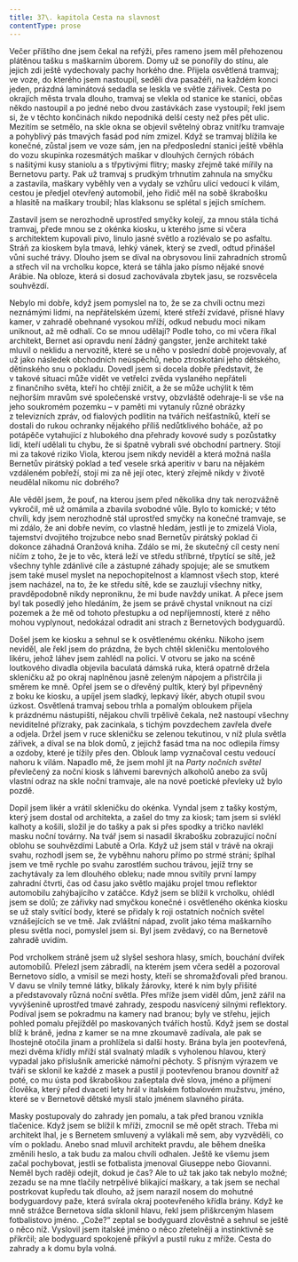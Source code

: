 ```yaml
---
title: 37\. kapitola Cesta na slavnost
contentType: prose
---
```


<section>

Večer příštího dne jsem čekal na refýži, přes rameno jsem měl přehozenou plátěnou tašku s maškarním úborem. Domy už se ponořily do stínu, ale jejich zdi ještě vydechovaly pachy horkého dne. Přijela osvětlená tramvaj; ve voze, do kterého jsem nastoupil, seděli dva pasažéři, na každém konci jeden, prázdná laminátová sedadla se leskla ve světle zářivek. Cesta po okrajích města trvala dlouho, tramvaj se vlekla od stanice ke stanici, občas někdo nastoupil a po jedné nebo dvou zastávkách zase vystoupil; řekl jsem si, že v těchto končinách nikdo nepodniká delší cesty než přes pět ulic. Mezitím se setmělo, na skle okna se objevil světelný obraz vnitřku tramvaje a pohyblivý pás tmavých fasád pod ním zmizel. Když se tramvaj blížila ke konečné, zůstal jsem ve voze sám, jen na předposlední stanici ještě vběhla do vozu skupinka rozesmátých maškar v dlouhých černých róbách s našitými kusy staniolu a s třpytivými flitry; masky zřejmě také mířily na Bernetovu party. Pak už tramvaj s prudkým trhnutím zahnula na smyčku a zastavila, maškary vyběhly ven a vydaly se vzhůru ulicí vedoucí k vilám, cestou je předjel otevřený automobil, jeho řidič měl na sobě škrabošku a hlasitě na maškary troubil; hlas klaksonu se splétal s jejich smíchem.

Zastavil jsem se nerozhodně uprostřed smyčky kolejí, za mnou stála tichá tramvaj, přede mnou se z okénka kiosku, u kterého jsme si včera s architektem kupovali pivo, linulo jasné světlo a rozlévalo se po asfaltu. Stráň za kioskem byla tmavá, lehký vánek, který se zvedl, odtud přinášel vůni suché trávy. Dlouho jsem se díval na obrysovou linii zahradních stromů a střech vil na vrcholku kopce, která se táhla jako písmo nějaké snové Arábie. Na obloze, která si dosud zachovávala zbytek jasu, se rozsvěcela souhvězdí.

Nebylo mi dobře, když jsem pomyslel na to, že se za chvíli octnu mezi neznámými lidmi, na nepřátelském území, které střeží zvídavé, přísné hlavy kamer, v zahradě obehnané vysokou mříží, odkud nebudu moci nikam uniknout, až mě odhalí. Co se mnou udělají? Podle toho, co mi včera říkal architekt, Bernet asi opravdu není žádný gangster, jenže architekt také mluvil o neklidu a nervozitě, které se u něho v poslední době projevovaly, ať už jako následek obchodních neúspěchů, nebo ztroskotání jeho dětského, dětinského snu o pokladu. Dovedl jsem si docela dobře představit, že v takové situaci může vidět ve vetřelci zvěda vyslaného nepřáteli z finančního světa, kteří ho chtějí zničit, a že se může uchýlit k těm nejhorším mravům své společenské vrstvy, obzvláště odehraje-li se vše na jeho soukromém pozemku – v paměti mi vytanuly různé obrázky z televizních zpráv, od fialových podlitin na tvářích nešťastníků, kteří se dostali do rukou ochranky nějakého příliš nedůtklivého boháče, až po potápěče vytahující z hlubokého dna přehrady kovové sudy s pozůstatky lidí, kteří udělali tu chybu, že si špatně vybrali své obchodní partnery. Stojí mi za takové riziko Viola, kterou jsem nikdy neviděl a která možná našla Bernetův pirátský poklad a teď vesele srká aperitiv v baru na nějakém vzdáleném pobřeží, stojí mi za ně její otec, který zřejmě nikdy v životě neudělal nikomu nic dobrého?

Ale věděl jsem, že pouť, na kterou jsem před několika dny tak nerozvážně vykročil, mě už omámila a zbavila svobodné vůle. Bylo to komické; v této chvíli, kdy jsem nerozhodně stál uprostřed smyčky na konečné tramvaje, se mi zdálo, že ani dobře nevím, co vlastně hledám, jestli je to zmizelá Viola, tajemství dvojitého trojzubce nebo snad Bernetův pirátský poklad či dokonce záhadná Oranžová kniha. Zdálo se mi, že skutečný cíl cesty není ničím z toho, že je to věc, která leží ve středu stříbrné, třpytící se sítě, jež všechny tyhle zdánlivé cíle a zástupné záhady spojuje; ale se smutkem jsem také musel myslet na nepochopitelnost a klamnost všech stop, které jsem nacházel, na to, že ke středu sítě, kde se zauzlují všechny nitky, pravděpodobně nikdy neproniknu, že mi bude navždy unikat. A přece jsem byl tak posedlý jeho hledáním, že jsem se právě chystal vniknout na cizí pozemek a že mě od tohoto přestupku a od nepříjemností, které z něho mohou vyplynout, nedokázal odradit ani strach z Bernetových bodyguardů.

Došel jsem ke kiosku a sehnul se k osvětlenému okénku. Nikoho jsem neviděl, ale řekl jsem do prázdna, že bych chtěl skleničku mentolového likéru, jehož láhev jsem zahlédl na polici. V otvoru se jako na scéně loutkového divadla objevila baculatá dámská ruka, která opatrně držela skleničku až po okraj naplněnou jasně zeleným nápojem a přistrčila ji směrem ke mně. Opřel jsem se o dřevěný pultík, který byl připevněný z boku ke kiosku, a upíjel jsem sladký, lepkavý likér, abych otupil svou úzkost. Osvětlená tramvaj sebou trhla a pomalým obloukem přijela k prázdnému nástupišti, nějakou chvíli trpělivě čekala, než nastoupí všechny neviditelné přízraky, pak zacinkala, s tichým povzdechem zavřela dveře a odjela. Držel jsem v ruce skleničku se zelenou tekutinou, v níž plula světla zářivek, a díval se na blok domů, z jejichž fasád tma na noc odlepila římsy a ozdoby, které je tížily přes den. Oblouk lamp vyznačoval cestu vedoucí nahoru k vilám. Napadlo mě, že jsem mohl jít na _Party nočních světel_ převlečený za noční kiosk s láhvemi barevných alkoholů anebo za svůj vlastní odraz na skle noční tramvaje, ale na nové poetické převleky už bylo pozdě.

Dopil jsem likér a vrátil skleničku do okénka. Vyndal jsem z tašky kostým, který jsem dostal od architekta, a zašel do tmy za kiosk; tam jsem si svlékl kalhoty a košili, složil je do tašky a pak si přes spodky a tričko navlékl masku noční továrny. Na tvář jsem si nasadil škrabošku zobrazující noční oblohu se souhvězdími Labutě a Orla. Když už jsem stál v trávě na okraji svahu, rozhodl jsem se, že vyběhnu nahoru přímo po strmé stráni; šplhal jsem ve tmě rychle po svahu zarostlém suchou trávou, jejíž trny se zachytávaly za lem dlouhého obleku; nade mnou svítily první lampy zahradní čtvrti, čas od času jako světlo majáku projel tmou reflektor automobilu zahýbajícího v zatáčce. Když jsem se blížil k vrcholku, ohlédl jsem se dolů; ze zářivky nad smyčkou konečné i osvětleného okénka kiosku se už staly svítící body, které se přidaly k roji ostatních nočních světel vznášejících se ve tmě. Jak zvláštní nápad, zvolit jako téma maškarního plesu světla noci, pomyslel jsem si. Byl jsem zvědavý, co na Bernetově zahradě uvidím.

Pod vrcholkem stráně jsem už slyšel seshora hlasy, smích, bouchání dvířek automobilů. Přelezl jsem zábradlí, na kterém jsem včera seděl a pozoroval Bernetovo sídlo, a vmísil se mezi hosty, kteří se shromažďovali před branou. V davu se vlnily temné látky, blikaly žárovky, které k nim byly přišité a představovaly různá noční světla. Přes mříže jsem viděl dům, jenž zářil na vyvýšenině uprostřed tmavé zahrady, zespodu nasvícený silnými reflektory. Podíval jsem se pokradmu na kamery nad branou; byly ve střehu, jejich pohled pomalu přejížděl po maskovaných tvářích hostů. Když jsem se dostal blíž k bráně, jedna z kamer se na mne zkoumavě zadívala, ale pak se lhostejně otočila jinam a prohlížela si další hosty. Brána byla jen pootevřená, mezi dvěma křídly mříží stál svalnatý mladík s vyholenou hlavou, který vypadal jako příslušník americké námořní pěchoty. S přísným výrazem ve tváři se sklonil ke každé z masek a pustil ji pootevřenou branou dovnitř až poté, co mu ústa pod škraboškou zašeptala dvě slova, jméno a příjmení člověka, který před dvaceti lety hrál v italském fotbalovém mužstvu, jméno, které se v Bernetově dětské mysli stalo jménem slavného piráta.

Masky postupovaly do zahrady jen pomalu, a tak před branou vznikla tlačenice. Když jsem se blížil k mříži, zmocnil se mě opět strach. Třeba mi architekt lhal, je s Bernetem smluvený a vylákali mě sem, aby vyzvěděli, co vím o pokladu. Anebo snad mluvil architekt pravdu, ale během dneška změnili heslo, a tak budu za malou chvíli odhalen. Ještě ke všemu jsem začal pochybovat, jestli se fotbalista jmenoval Giuseppe nebo Giovanni. Neměl bych raději odejít, dokud je čas? Ale to už tak jako tak nebylo možné; zezadu se na mne tlačily netrpělivé blikající maškary, a tak jsem se nechal postrkovat kupředu tak dlouho, až jsem narazil nosem do mohutné bodyguardovy paže, která svírala okraj pootevřeného křídla brány. Když ke mně strážce Bernetova sídla sklonil hlavu, řekl jsem při­škrceným hlasem fotbalistovo jméno. „Cože?“ zeptal se bodyguard zlověstně a sehnul se ještě o něco níž. Vyslovil jsem italské jméno o něco zřetelněji a instinktivně se přikrčil; ale bodyguard spokojeně přikývl a pustil ruku z mříže. Cesta do zahrady a k domu byla volná.

</section>
